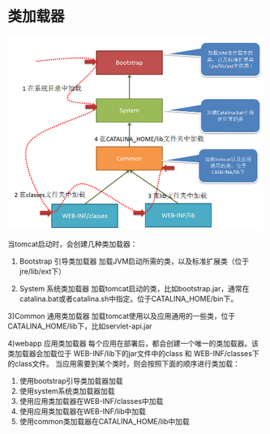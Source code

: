 # 类加载器
![](./tomcat_classload.jpg)

当tomcat启动时，会创建几种类加载器：
1) Bootstrap 引导类加载器
加载JVM启动所需的类，以及标准扩展类（位于jre/lib/ext下）

2) System 系统类加载器
加载tomcat启动的类，比如bootstrap.jar，通常在catalina.bat或者catalina.sh中指定。位于CATALINA_HOME/bin下。

3)Common 通用类加载器
加载tomcat使用以及应用通用的一些类，位于CATALINA_HOME/lib下，比如servlet-api.jar

4)webapp 应用类加载器
每个应用在部署后，都会创建一个唯一的类加载器。该类加载器会加载位于 WEB-INF/lib下的jar文件中的class 和 WEB-INF/classes下的class文件。
当应用需要到某个类时，则会按照下面的顺序进行类加载：
1. 使用bootstrap引导类加载器加载
2. 使用system系统类加载器加载
3. 使用应用类加载器在WEB-INF/classes中加载
4. 使用应用类加载器在WEB-INF/lib中加载
5. 使用common类加载器在CATALINA_HOME/lib中加载
